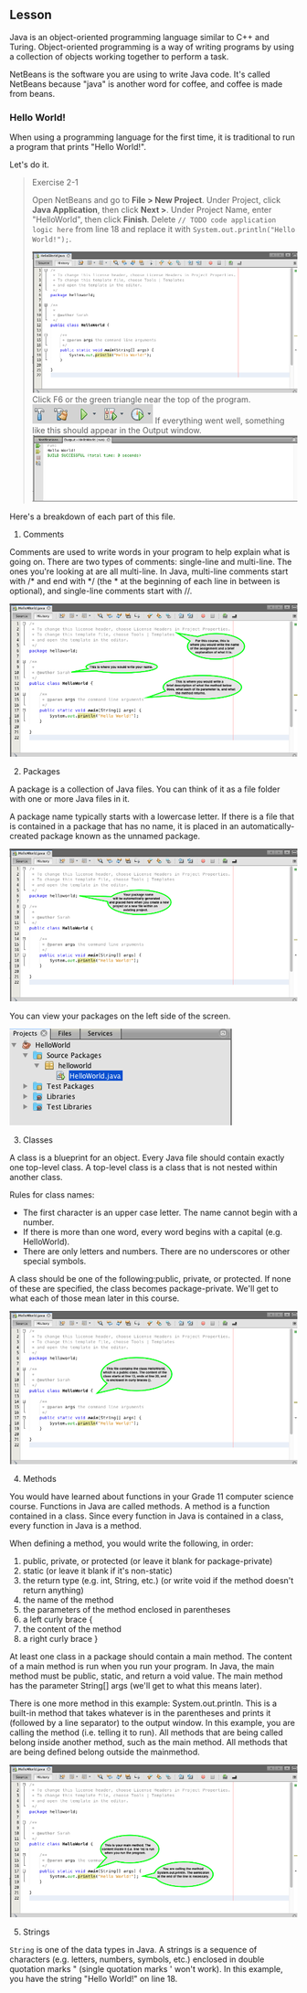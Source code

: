 ## Lesson

Java is an object-oriented programming language similar to C++ and Turing. Object-oriented programming is a way of writing programs by using a collection of objects working together to perform a task.

NetBeans is the software you are using to write Java code. It's called NetBeans because "java" is another word for coffee, and coffee is made from beans.


### Hello World!

When using a programming language for the first time, it is traditional to run a program that prints "Hello World!".

Let's do it.

> Exercise 2-1
> 
> Open NetBeans and go to **File > New Project**.
> Under Project, click **Java Application**, then click **Next >**.
> Under Project Name, enter "HelloWorld", then click **Finish**.
> Delete `// TODO code application logic here` from line 18 and replace it with `System.out.println("Hello World!");`.
>
> ![](../Images/Hello_World.png)
> Click F6 or the green triangle near the top of the program.
> ![](../Images/Toolbar.png)
> If everything went well, something like this should appear in the Output window.
> ![](../Images/Hello_World_Console.png)


Here's a breakdown of each part of this file.

1. Comments

Comments are used to write words in your program to help explain what is going on. There are two types of comments: single-line and multi-line. The ones you're looking at are all multi-line. In Java, multi-line comments start with /* and end with */ (the * at the beginning of each line in between is optional), and single-line comments start with //.

![](../Images/Java_Comments.png)



2. Packages

A package is a collection of Java files. You can think of it as a file folder with one or more Java files in it.

A package name typically starts with a lowercase letter. If there is a file that is contained in a package that has no name, it is placed in an automatically-created package known as the unnamed package.

![](../Images/Java_Packages.png)

You can view your packages on the left side of the screen.

![](../Images/Projects.png)



3. Classes

A class is a blueprint for an object. Every Java file should contain exactly one top-level class. A top-level class is a class that is not nested within another class.

Rules for class names:
* The first character is an upper case letter. The name cannot begin with a number.
* If there is more than one word, every word begins with a capital (e.g. HelloWorld).
* There are only letters and numbers. There are no underscores or other special symbols.

A class should be one of the following:public, private, or protected. If none of these are specified, the class becomes package-private. We'll get to what each of those mean later in this course.

![](../Images/Java_Classes.png)



4. Methods

You would have learned about functions in your Grade 11 computer science course. Functions in Java are called methods. A method is a function contained in a class. Since every function in Java is contained in a class, every function in Java is a method.

When defining a method, you would write the following, in order:
1. public, private, or protected (or leave it blank for package-private)
2. static (or leave it blank if it's non-static)
3. the return type (e.g. int, String, etc.) (or write void if the method doesn't return anything)
4. the name of the method
5. the parameters of the method enclosed in parentheses
6. a left curly brace {
7. the content of the method
8. a right curly brace }

At least one class in a package should contain a main method. The content of a main method is run when you run your program. In Java, the main method must be public, static, and return a void value. The main method has the parameter String[] args (we'll get to what this means later).

There is one more method in this example: System.out.println. This is a built-in method that takes whatever is in the parentheses and prints it (followed by a line separator) to the output window. In this example, you are calling the method (i.e. telling it to run). All methods that are being called belong inside another method, such as the main method. All methods that are being defined belong outside the mainmethod.

![](../Images/Java_Methods.png)



5. Strings

`String` is one of the data types in Java. A strings is a sequence of characters (e.g. letters, numbers, symbols, etc.) enclosed in double quotation marks " (single quotation marks ' won't work). In this example, you have the string "Hello World!" on line 18.
